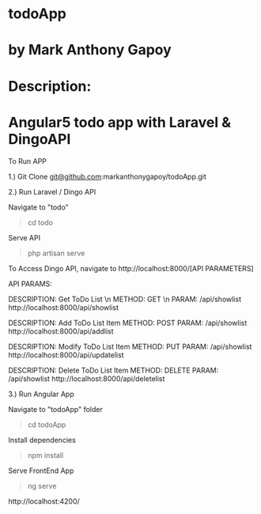 # todoApp
# by Mark Anthony Gapoy

# Description:
# Angular5 todo app with Laravel & DingoAPI

To Run APP

1.) Git Clone git@github.com:markanthonygapoy/todoApp.git

2.) Run Laravel / Dingo API

Navigate to "todo"
> cd todo

Serve API
> php artisan serve

To Access Dingo API, navigate to http://localhost:8000/[API PARAMETERS]

API PARAMS:

DESCRIPTION: Get ToDo List \n
METHOD: GET \n
PARAM: /api/showlist 
http://localhost:8000/api/showlist

DESCRIPTION: Add ToDo List Item
METHOD: POST
PARAM: /api/showlist 
http://localhost:8000/api/addlist

DESCRIPTION: Modify ToDo List Item
METHOD: PUT
PARAM: /api/showlist 
http://localhost:8000/api/updatelist

DESCRIPTION: Delete ToDo List Item
METHOD: DELETE
PARAM: /api/showlist 
http://localhost:8000/api/deletelist


3.) Run Angular App

Navigate to "todoApp" folder
> cd  todoApp

Install dependencies
> npm install

Serve FrontEnd App
> ng serve

http://localhost:4200/


